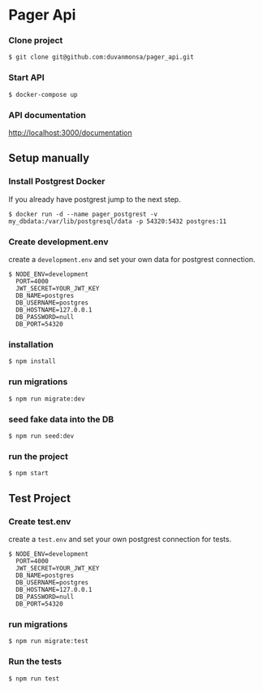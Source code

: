 # Pager Api

### Clone project
```
$ git clone git@github.com:duvanmonsa/pager_api.git
```
### Start API 
```
$ docker-compose up
```

### API documentation

[http://localhost:3000/documentation](http://localhost:3000/documentation)

## Setup manually

### Install Postgrest Docker
If you already have postgrest jump to the next step.
```
$ docker run -d --name pager_postgrest -v my_dbdata:/var/lib/postgresql/data -p 54320:5432 postgres:11
```

### Create development.env
create a `development.env` and set your own data for postgrest connection.
```
$ NODE_ENV=development
  PORT=4000
  JWT_SECRET=YOUR_JWT_KEY
  DB_NAME=postgres
  DB_USERNAME=postgres
  DB_HOSTNAME=127.0.0.1
  DB_PASSWORD=null
  DB_PORT=54320
```
### installation
```
$ npm install
```

### run migrations
```
$ npm run migrate:dev
```

### seed fake data into the DB
```
$ npm run seed:dev
```

### run the project
```
$ npm start
```

## Test Project

### Create test.env
create a `test.env` and set your own postgrest connection for tests.
```
$ NODE_ENV=development
  PORT=4000
  JWT_SECRET=YOUR_JWT_KEY
  DB_NAME=postgres
  DB_USERNAME=postgres
  DB_HOSTNAME=127.0.0.1
  DB_PASSWORD=null
  DB_PORT=54320
```
### run migrations
```
$ npm run migrate:test
```
### Run the tests
```
$ npm run test
```